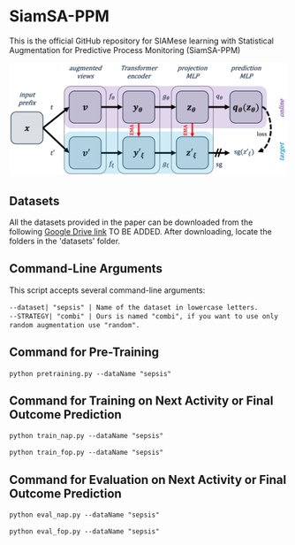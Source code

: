 # SiamSA-PPM

This is the official GitHub repository for SIAMese learning with Statistical Augmentation for Predictive Process Monitoring (SiamSA-PPM)

![The Framework](framework.png)

## Datasets

All the datasets provided in the paper can be downloaded from the following [Google Drive link]() TO BE ADDED. After downloading, locate the folders in the 'datasets' folder.


## Command-Line Arguments

This script accepts several command-line arguments:

```
--dataset| "sepsis" | Name of the dataset in lowercase letters. 
--STRATEGY| "combi" | Ours is named "combi", if you want to use only random augmentation use "random".

```

## **Command for Pre-Training**
```
python pretraining.py --dataName "sepsis"
```

## **Command for Training on Next Activity or Final Outcome Prediction**
```
python train_nap.py --dataName "sepsis"
```
```
python train_fop.py --dataName "sepsis"
```

## **Command for Evaluation on Next Activity or Final Outcome Prediction**
```
python eval_nap.py --dataName "sepsis"
```
```
python eval_fop.py --dataName "sepsis"
```
